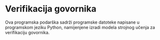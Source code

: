 # Verifikacija govornika

Ova programska podarška sadrži programske datoteke napisane u programskom jeziku Python, namijenjene izradi modela strojnog učenja za verifikaciju govornika.
